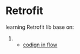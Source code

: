 # Retrofit
learning Retrofit lib base on:
1. - [codign in flow](https://www.youtube.com/channel/UC_Fh8kvtkVPkeihBs42jGcA)
